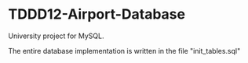 # TDDD12-Airport-Database
University project for MySQL.

The entire database implementation is written in the file "init_tables.sql"
